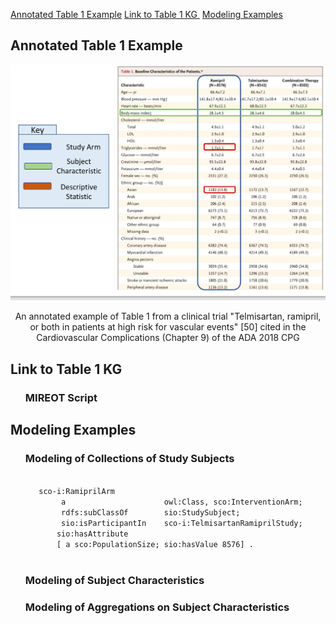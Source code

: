 [Annotated Table 1 Example](#annotatedtable) [Link to Table 1 KG ](#linktotable) [Modeling Examples](#modelingexample) 

<article class="mb-5" id="annotatedtable">
<content>
<h2>Annotated Table 1 Example</h2>
<img src="images/Table1Example2.png">
  <p style="text-align:center">An annotated example of Table 1 from a clinical trial "Telmisartan, ramipril, or
both in patients at high risk for vascular events" [50] cited in the Cardiovascular Complications (Chapter 9) of the ADA 2018 CPG</p>
<ul>
  
 </ul>
 </content>
 
 
 <article class="mb-5" id="linktotable">
<content>
<h2> Link to Table 1 KG </h2>
<ul>
   <h3> MIREOT Script </h3>
 </ul>
 </content>


<article class="mb-5" id="modelingexample">
  <content>
<h2> Modeling Examples</h2>
<ul>
   <h3> Modeling of Collections of Study Subjects </h3>
   <code>
   sco-i:RamiprilArm
        a                      owl:Class, sco:InterventionArm; 
        rdfs:subClassOf        sio:StudySubject;
        sio:isParticipantIn    sco-i:TelmisartanRamiprilStudy;   
       sio:hasAttribute    
       [ a sco:PopulationSize; sio:hasValue 8576] .
  </code>

   <h3> Modeling of Subject Characteristics </h3>
   <h3> Modeling of Aggregations on Subject Characteristics</h3>
 </ul>
 </content>
 
  



